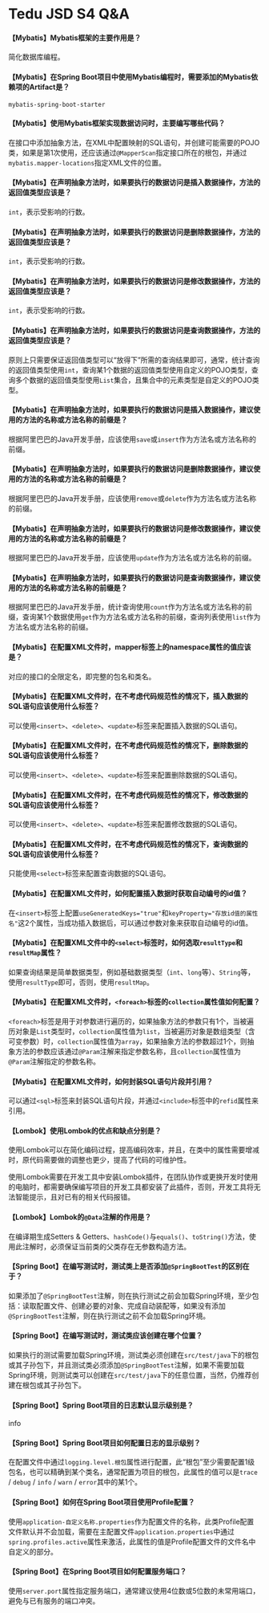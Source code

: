 # Tedu JSD S4 Q&A

#### 【Mybatis】Mybatis框架的主要作用是？

简化数据库编程。

#### 【Mybatis】在Spring Boot项目中使用Mybatis编程时，需要添加的Mybatis依赖项的Artifact是？

`mybatis-spring-boot-starter`

#### 【Mybatis】使用Mybatis框架实现数据访问时，主要编写哪些代码？

在接口中添加抽象方法，在XML中配置映射的SQL语句，并创建可能需要的POJO类，如果是第1次使用，还应该通过`@MapperScan`指定接口所在的根包，并通过`mybatis.mapper-locations`指定XML文件的位置。

#### 【Mybatis】在声明抽象方法时，如果要执行的数据访问是插入数据操作，方法的返回值类型应该是？

`int`，表示受影响的行数。

#### 【Mybatis】在声明抽象方法时，如果要执行的数据访问是删除数据操作，方法的返回值类型应该是？

`int`，表示受影响的行数。

#### 【Mybatis】在声明抽象方法时，如果要执行的数据访问是修改数据操作，方法的返回值类型应该是？

`int`，表示受影响的行数。

#### 【Mybatis】在声明抽象方法时，如果要执行的数据访问是查询数据操作，方法的返回值类型应该是？

原则上只需要保证返回值类型可以“放得下”所需的查询结果即可，通常，统计查询的返回值类型使用`int`，查询某1个数据的返回值类型使用自定义的POJO类型，查询多个数据的返回值类型使用`List`集合，且集合中的元素类型是自定义的POJO类型。

#### 【Mybatis】在声明抽象方法时，如果要执行的数据访问是插入数据操作，建议使用的方法的名称或方法名称的前缀是？

根据阿里巴巴的Java开发手册，应该使用`save`或`insert`作为方法名或方法名称的前缀。

#### 【Mybatis】在声明抽象方法时，如果要执行的数据访问是删除数据操作，建议使用的方法的名称或方法名称的前缀是？

根据阿里巴巴的Java开发手册，应该使用`remove`或`delete`作为方法名或方法名称的前缀。

#### 【Mybatis】在声明抽象方法时，如果要执行的数据访问是修改数据操作，建议使用的方法的名称或方法名称的前缀是？

根据阿里巴巴的Java开发手册，应该使用`update`作为方法名或方法名称的前缀。

#### 【Mybatis】在声明抽象方法时，如果要执行的数据访问是查询数据操作，建议使用的方法的名称或方法名称的前缀是？

根据阿里巴巴的Java开发手册，统计查询使用`count`作为方法名或方法名称的前缀，查询某1个数据使用`get`作为方法名或方法名称的前缀，查询列表使用`list`作为方法名或方法名称的前缀。

#### 【Mybatis】在配置XML文件时，mapper标签上的namespace属性的值应该是？

对应的接口的全限定名，即完整的包名和类名。

#### 【Mybatis】在配置XML文件时，在不考虑代码规范性的情况下，插入数据的SQL语句应该使用什么标签？

可以使用`<insert>`、`<delete>`、`<update>`标签来配置插入数据的SQL语句。

#### 【Mybatis】在配置XML文件时，在不考虑代码规范性的情况下，删除数据的SQL语句应该使用什么标签？

可以使用`<insert>`、`<delete>`、`<update>`标签来配置删除数据的SQL语句。

#### 【Mybatis】在配置XML文件时，在不考虑代码规范性的情况下，修改数据的SQL语句应该使用什么标签？

可以使用`<insert>`、`<delete>`、`<update>`标签来配置修改数据的SQL语句。

#### 【Mybatis】在配置XML文件时，在不考虑代码规范性的情况下，查询数据的SQL语句应该使用什么标签？

只能使用`<select>`标签来配置查询数据的SQL语句。

#### 【Mybatis】在配置XML文件时，如何配置插入数据时获取自动编号的id值？

在`<insert>`标签上配置`useGeneratedKeys="true"`和`keyProperty="存放id值的属性名"`这2个属性，当成功插入数据后，可以通过参数对象来获取自动编号的id值。

#### 【Mybatis】在配置XML文件中的`<select>`标签时，如何选取`resultType`和`resultMap`属性？

如果查询结果是简单数据类型，例如基础数据类型（`int`、`long`等）、`String`等，使用`resultType`即可，否则，使用`resultMap`。

#### 【Mybatis】在配置XML文件时，`<foreach>`标签的`collection`属性值如何配置？

`<foreach>`标签是用于对参数进行遍历的，如果抽象方法的参数只有1个，当被遍历对象是`List`类型时，`collection`属性值为`list`，当被遍历对象是数组类型（含可变参数）时，`collection`属性值为`array`，如果抽象方法的参数超过1个，则抽象方法的参数应该通过`@Param`注解来指定参数名称，且`collection`属性值为`@Param`注解指定的参数名称。

#### 【Mybatis】在配置XML文件时，如何封装SQL语句片段并引用？

可以通过`<sql>`标签来封装SQL语句片段，并通过`<include>`标签中的`refid`属性来引用。

#### 【Lombok】使用Lombok的优点和缺点分别是？

使用Lombok可以在简化编码过程，提高编码效率，并且，在类中的属性需要增减时，原代码需要做的调整也更少，提高了代码的可维护性。

使用Lombok需要在开发工具中安装Lombok插件，在团队协作或更换开发时使用的电脑时，都需要确保编写项目的开发工具都安装了此插件，否则，开发工具将无法智能提示，且对已有的相关代码报错。

#### 【Lombok】Lombok的`@Data`注解的作用是？

在编译期生成Setters & Getters、`hashCode()`与`equals()`、`toString()`方法，使用此注解时，必须保证当前类的父类存在无参数构造方法。

#### 【Spring Boot】在编写测试时，测试类上是否添加`@SpringBootTest`的区别在于？

如果添加了`@SpringBootTest`注解，则在执行测试之前会加载Spring环境，至少包括：读取配置文件、创建必要的对象、完成自动装配等，如果没有添加`@SpringBootTest`注解，则在执行测试之前不会加载Spring环境。

#### 【Spring Boot】在编写测试时，测试类应该创建在哪个位置？

如果执行的测试需要加载Spring环境，测试类必须创建在`src/test/java`下的根包或其子孙包下，并且测试类必须添加`@SpringBootTest`注解，如果不需要加载Spring环境，则测试类可以创建在`src/test/java`下的任意位置，当然，仍推荐创建在根包或其子孙包下。

#### 【Spring Boot】Spring Boot项目的日志默认显示级别是？

info

#### 【Spring Boot】Spring Boot项目如何配置日志的显示级别？

在配置文件中通过`logging.level.根包`属性进行配置，此“根包”至少需要配置1级包名，也可以精确到某个类名，通常配置为项目的根包，此属性的值可以是`trace` / `debug` / `info` / `warn` / `error`其中的某1个。

#### 【Spring Boot】如何在Spring Boot项目使用Profile配置？

使用`application-自定义名称.properties`作为配置文件的名称，此类Profile配置文件默认并不会加载，需要在主配置文件`application.properties`中通过`spring.profiles.active`属性来激活，此属性的值是Profile配置文件的文件名中自定义的部分。

#### 【Spring Boot】在Spring Boot项目如何配置服务端口？

使用`server.port`属性指定服务端口，通常建议使用4位数或5位数的未常用端口，避免与已有服务的端口冲突。



